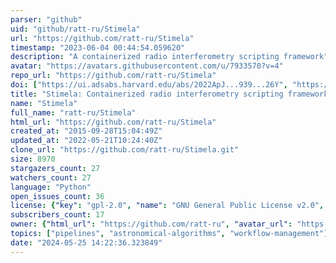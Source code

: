 ```yaml
---
parser: "github"
uid: "github/ratt-ru/Stimela"
url: "https://github.com/ratt-ru/Stimela"
timestamp: "2023-06-04 00:44:54.059620"
description: "A containerized radio interferometry scripting framework"
avatar: "https://avatars.githubusercontent.com/u/7933570?v=4"
repo_url: "https://github.com/ratt-ru/Stimela"
doi: ["https://ui.adsabs.harvard.edu/abs/2022ApJ...939...26Y", "https://ui.adsabs.harvard.edu/abs/2018PhDT.......215M", "https://ui.adsabs.harvard.edu/abs/2023ascl.soft05007M/abstract"]
title: "Stimela: Containerized radio interferometry scripting framework"
name: "Stimela"
full_name: "ratt-ru/Stimela"
html_url: "https://github.com/ratt-ru/Stimela"
created_at: "2015-09-28T15:04:49Z"
updated_at: "2022-05-21T10:24:40Z"
clone_url: "https://github.com/ratt-ru/Stimela.git"
size: 8970
stargazers_count: 27
watchers_count: 27
language: "Python"
open_issues_count: 36
license: {"key": "gpl-2.0", "name": "GNU General Public License v2.0", "spdx_id": "GPL-2.0", "url": "https://api.github.com/licenses/gpl-2.0", "node_id": "MDc6TGljZW5zZTg="}
subscribers_count: 17
owner: {"html_url": "https://github.com/ratt-ru", "avatar_url": "https://avatars.githubusercontent.com/u/7933570?v=4", "login": "ratt-ru", "type": "Organization"}
topics: ["pipelines", "astronomical-algorithms", "workflow-management"]
date: "2024-05-25 14:22:36.323849"
---
```


